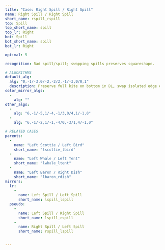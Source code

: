 ```yaml
---
title: "Case: Right Spill / Right Spill"
name: Right Spill / Right Spill
short_name: rspill_rspill
top: Spill
top_short_name: spill
top_lr: Right
bot: Spill
bot_short_name: spill
bot_lr: Right

optimal: 5

recognition: Bad spill/spill; swapping spills preserves squareshape.

# ALGORITHMS
default_alg:
  alg: "0,-1/-3,0/-2,-2/2,-1/-3,0/0,1"
  description: Preserve full kite on bottom in DL, swap isolated edge on top with isolated corner on bottom to make scottie/bird.
color_mirror_algs:
  -
    alg: ""
other_algs:
  -
    alg: "6,-1/-5,1/-4,-1/3,0/4,1/-1,0"
  -
    alg: "6,-1/-2,1/-1,-4/0,-3/1,4/-1,0"

# RELATED CASES
parents:
  -
    name: "Left Scottie / Left Bird"
    short_name: "lscottie_lbird"
  -
    name: "Left Whale / Left Tent"
    short_name: "lwhale_ltent"
  -
    name: "Left Baron / Right Dish"
    short_name: "lbaron_rdish"
mirrors:
  lr:
    -
      name: Left Spill / Left Spill
      short_name: lspill_lspill
  pseudo:
    -
      name: Left Spill / Right Spill
      short_name: lspill_rspill
    -
      name: Right Spill / Left Spill
      short_name: rspill_lspill


---
```


